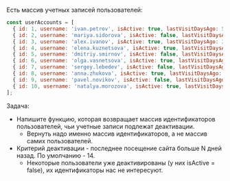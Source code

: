 Есть массив учетных записей пользователей:

```javascript
const userAccounts = [
  { id: 1, username: 'ivan.petrov', isActive: true, lastVisitDaysAgo: 5 },
  { id: 2, username: 'mariya.sidorova', isActive: false, lastVisitDaysAgo: 120 },
  { id: 3, username: 'alex.ivanov', isActive: true, lastVisitDaysAgo: 2 },
  { id: 4, username: 'elena.kuznetsova', isActive: true, lastVisitDaysAgo: 7 },
  { id: 5, username: 'dmitriy.smirnov', isActive: false, lastVisitDaysAgo: 90 },
  { id: 6, username: 'olga.vasnetsova', isActive: true, lastVisitDaysAgo: 1 },
  { id: 7, username: 'sergey.lebedev', isActive: false, lastVisitDaysAgo: 60 },
  { id: 8, username: 'anna.zhukova', isActive: true, lastVisitDaysAgo: 20 },  // <-- deactivate
  { id: 9, username: 'pavel.novikov', isActive: false, lastVisitDaysAgo: 150 },
  { id: 10, username: 'natalya.morozova', isActive: true, lastVisitDaysAgo: 3 },
];
```

Задача:

* Напишите функцию, которая возвращает массив идентификаторов пользователей, чьи учетные записи подлежат деактивации.
  * Вернуть надо именно массив идентификаторов, а не массив самих пользователей.
* Критерий деактивации - последнее посещение сайта больше N дней назад. По умолчанию - 14.
  * Некоторые пользователи уже деактивированы (у них isActive = false), их идентификаторы нас не интересуют.